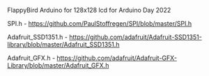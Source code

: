 FlappyBird Arduino  for 128x128 lcd for Arduino Day 2022

SPI.h - https://github.com/PaulStoffregen/SPI/blob/master/SPI.h 

Adafruit_SSD1351.h - https://github.com/adafruit/Adafruit-SSD1351-library/blob/master/Adafruit_SSD1351.h 

Adafruit_GFX.h - https://github.com/adafruit/Adafruit-GFX-Library/blob/master/Adafruit_GFX.h  
